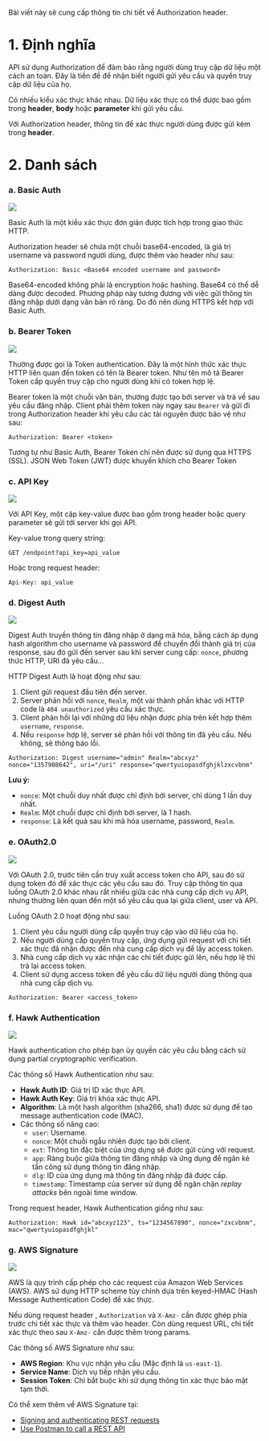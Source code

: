 Bài viết này sẽ cung cấp thông tin chi tiết về Authorization header.
# 1. Định nghĩa
API sử dụng Authorization để đảm bảo rằng người dùng truy cập dữ liệu một cách an toàn. Đây là tiền đề để nhận biết người gửi yêu cầu và quyền truy cập dữ liệu của họ.

Có nhiều kiểu xác thực khác nhau. Dữ liệu xác thực có thể được bao gồm trong **header**, **body** hoặc **parameter** khi gửi yêu cầu.

Với Authorization header, thông tin để xác thực người dùng được gửi kèm trong **header**.
# 2. Danh sách
### a. Basic Auth
![](https://images.viblo.asia/bd7e6a55-ec09-490c-93c2-9ad6527f618e.png)

Basic Auth là một kiểu xác thực đơn giản được tích hợp trong giao thức HTTP.

Authorization header sẽ chứa một chuỗi base64-encoded, là giá trị username và password người dùng, được thêm vào header như sau:
```
Authorization: Basic <Base64 encoded username and password>
```
Base64-encoded không phải là encryption hoặc hashing. Base64 có thể dễ dàng được decoded. Phương pháp này tương đương với việc gửi thông tin đăng nhập dưới dạng văn bản rõ ràng. Do đó nên dùng HTTPS kết hợp với Basic Auth.
### b. Bearer Token
![](https://images.viblo.asia/6a080d0c-2384-454e-ab36-ad98d58393b7.jpg)

Thường được gọi là Token authentication. Đây là một hình thức xác thực HTTP liên quan đến token có tên là Bearer token. Như tên mô tả Bearer Token cấp quyền truy cập cho người dùng khi có token hợp lệ.

Bearer token là một chuỗi văn bản, thường được tạo bởi server và trả về sau yêu cầu đăng nhập. Client phải thêm token này ngay sau `Bearer` và gửi đi trong Authorization header khi yêu cầu các tài nguyên được bảo vệ như sau:
```
Authorization: Bearer <token>
```
Tương tự như Basic Auth, Bearer Token chỉ nên được sử dụng qua HTTPS (SSL). JSON Web Token (JWT) được khuyến khích cho Bearer Token
### c. API Key
![](https://images.viblo.asia/266fb212-ad2c-4566-b78a-d42851a3b0dd.jpg)

Với API Key, một cặp key-value được bao gồm trong header hoặc query parameter sẽ gửi tới server khi gọi API.

Key-value trong query string:
```
GET /endpoint?api_key=api_value
```
Hoặc trong request header:
```
Api-Key: api_value
```
### d. Digest Auth
![](https://images.viblo.asia/e4fc18c0-d988-4ee1-ae57-62d2dee53fba.jpg)

Digest Auth truyền thông tin đăng nhập ở dạng mã hóa, bằng cách áp dụng hash algorithm cho username và password để chuyển đổi thành giá trị của response, sau đó gửi đến server sau khi server cung cấp: `nonce`, phương thức HTTP, URI đã yêu cầu...

HTTP Digest Auth là hoạt động như sau:
1. Client gửi request đầu tiên đến server.
2. Server phản hồi với `nonce`, `Realm`, một vài thành phần khác với HTTP code là `404 unauthorized` yêu cầu xác thực.
3. Client phản hồi lại với những dữ liệu nhận được phía trên kết hợp thêm `username`, `response`.
4. Nếu `response` hợp lệ, server sẽ phản hồi với thông tin đã yêu cầu. Nếu không, sẽ thông báo lỗi.
```
Authorization: Digest username="admin" Realm="abcxyz" nonce="1357908642", uri="/uri" response="qwertyuiopasdfghjklzxcvbnm"
```
**Lưu ý:**
- `nonce`: Một chuỗi duy nhất được chỉ định bởi server, chỉ dùng 1 lần duy nhất.
- `Realm`: Một chuỗi được chỉ định bởi server, là 1 hash.
- `response`: Là kết quả sau khi mã hóa username, password, `Realm`.
### e. OAuth2.0
![](https://images.viblo.asia/75c455fe-5d49-43d5-ac88-95c446f9863c.jpg)

Với OAuth 2.0, trước tiên cần truy xuất access token cho API, sau đó sử dụng token đó để xác thực các yêu cầu sau đó. Truy cập thông tin qua luồng OAuth 2.0 khác nhau rất nhiều giữa các nhà cung cấp dịch vụ API, nhưng thường liên quan đến một số yêu cầu qua lại giữa client, user và API.

Luồng OAuth 2.0 hoạt động như sau:
1. Client yêu cầu người dùng cấp quyền truy cập vào dữ liệu của họ.
2. Nếu người dùng cấp quyền truy cập, ứng dụng gửi request với chi tiết xác thực đã nhận được đến nhà cung cấp dịch vụ để lấy access token.
3. Nhà cung cấp dịch vụ xác nhận các chi tiết được gửi lên, nếu hợp lệ thì trả lại access token.
4. Client sử dụng access token để yêu cầu dữ liệu người dùng thông qua nhà cung cấp dịch vụ.
```
Authorization: Bearer <access_token>
```
### f. Hawk Authentication
![](https://images.viblo.asia/3dcb92b5-dbe5-4833-ae96-06a9a6d5e437.jpg)

Hawk authentication cho phép bạn ủy quyền các yêu cầu bằng cách sử dụng partial cryptographic verification.

Các thông số Hawk Authentication như sau:
- **Hawk Auth ID**: Giá trị ID xác thực API.
- **Hawk Auth Key**: Giá trị khóa xác thực API.
- **Algorithm**: Là một hash algorithm (sha266, sha1) được sử dụng để tạo message authentication code (MAC).
- Các thông số nâng cao:
    - `user`: Username.
    - `nonce`: Một chuỗi ngẫu nhiên được tạo bởi client.
    - `ext`: Thông tin đặc biệt của ứng dụng sẽ được gửi cùng với request.
    - `app`: Ràng buộc giữa thông tin đăng nhập và ứng dụng để ngăn kẻ tấn công sử dụng thông tin đăng nhập.
    - `dlg`: ID của ứng dụng mà thông tin đăng nhập đã được cấp.
    - `timestamp`: Timestamp của server sử dụng để ngăn chặn *replay attacks* bên ngoài time window.

Trong request header, Hawk Authentication giống như sau:
```
Authorization: Hawk id="abcxyz123", ts="1234567890", nonce="zxcvbnm", mac="qwertyuiopasdfghjkl"
```
### g. AWS Signature
![](https://images.viblo.asia/e8af3172-b5b6-4c90-96ac-659a9b61d128.jpg)

AWS là quy trình cấp phép cho các request của Amazon Web Services (AWS). AWS sử dụng HTTP scheme tùy chỉnh dựa trên keyed-HMAC (Hash Message Authentication Code) để xác thực.

Nếu dùng request header , `Authorization` và `X-Amz-` cần được ghép phía trước chi tiết xác thực và thêm vào header. Còn dùng request URL, chi tiết xác thực theo sau `X-Amz-` cần được thêm trong params.

Các thông số AWS Signature như sau:
- **AWS Region**: Khu vực nhận yêu cầu (Mặc định là `us-east-1`).
- **Service Name**: Dịch vụ tiếp nhận yêu cầu.
- **Session Token**: Chỉ bắt buộc khi sử dụng thông tin xác thực bảo mật tạm thời.

Có thể xem thêm về AWS Signature tại:
- [Signing and authenticating REST requests](https://docs.aws.amazon.com/AmazonS3/latest/dev/RESTAuthentication.html)
- [Use Postman to call a REST API](https://docs.aws.amazon.com/apigateway/latest/developerguide/how-to-use-postman-to-call-api.html)